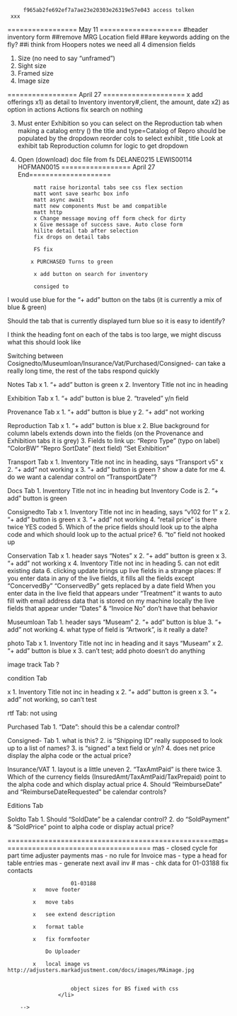          f965ab2fe692ef7a7ae23e20303e26319e57e043 access tolken
     xxx 
================= May 11 ====================
#header inventory form
##remove MRG Location field
##are keywords adding on the fly?
##i think from Hoopers notes we need all 4 dimension fields
1. Size (no need to say “unframed”)
2. Sight size
3. Framed size
4. Image size








================= April 27 ====================
x add offerings
x1) as detail to Inventory
inventory#,client, the amount, date
x2) as option in actions
Actions fix search on nothing

3) Must enter Exhibition so you can select on the Reproduction tab when
making a catalog entry () the title and type=Catalog of Repro should be populated by the dropdown
reorder cols to select exhibit , title
Look at exhibit tab Reproduction column for logic to get dropdown

4) Open (download) doc file from fs
DELANE0215
LEWIS00114
HOFMAN0015
================= April 27 End====================

         
            matt raise horizontal tabs see css flex section 
            matt wont save searhc box info
            matt async await
            matt new components Must be amd compatible
            matt http
            x Change message moving off form check for dirty
            x Give message of success save. Auto close form
            hilite detail tab after selection
            fix drops on detail tabs
            
            FS fix

           x PURCHASED Turns to green

            x add button on search for inventory
           
            consiged to

I would use blue for the “+ add” button on the tabs
(it is currently a mix of blue & green)

Should the tab that is currently displayed turn blue so it is easy to identify?

I think the heading font on each of the tabs is too large, we might discuss what this should look like

Switching between Cosignedto/Museumloan/Insurance/Vat/Purchased/Consigned- can take a really long time, the rest of the tabs respond quickly

Notes Tab
   x 1.    “+ add” button is green
   x 2.    Inventory Title not inc in heading

Exhibition Tab
    x 1.    “+ add” button is blue
    2.    “traveled” y/n field

Provenance Tab
  x  1.    “+ add” button is blue
  y  2.    “+ add” not working

Reproduction Tab
  x  1.    “+ add” button is blue
  x  2.    Blue background for column labels extends down into the fields (on the Provenance and Exhibition tabs it is grey)
    3.    Fields to link up:
        “Repro Type”  (typo on label)
        “ColorBW”
        “Repro SortDate” (text field)
        “Set Exhibition”

Transport Tab
 x   1.    Inventory Title not inc in heading, says “Transport v5”
 x   2.    “+ add” not working
 x   3.    “+ add” button is green
 ? show a date for me   4.    do we want a calendar control on “TransportDate”?

Docs Tab
    1.    Inventory Title not inc in heading but Inventory Code is
    2.    “+ add” button is green

Consignedto Tab
 x   1.    Inventory Title not inc in heading, says “v102 for 1”
 x   2.    “+ add” button is green
 x   3.    “+ add” not working
    4.    “retail price” is there twice  YES coded
    5.    Which of the price fields should look up to the alpha code and which should look up to the actual price?
    6.    “to” field not hooked up


Conservation Tab
   x 1.    header says “Notes”
   x 2.    “+ add” button is green
  x  3.    “+ add” not working
  x  4.    Inventory Title not inc in heading
    5.    can not edit existing data
    6.    clicking update brings up live fields in a strange places:
        If you enter data in any of the live fields, it fills all the fields except “ConcervedBy”
        “ConservedBy” gets replaced by a date field
        When you enter data in the live field that appears under “Treatment” it wants to auto fill with email address data that is stored on my machine locally
        the live fields that appear under “Dates” & “Invoice No” don’t have that behavior

Museumloan Tab
    1.    header says “Museam”
    2.    “+ add” button is blue
    3.    “+ add” not working
    4.    what type of field is “Artwork”,  is it really a date?

photo Tab
 x   1.    Inventory Title not inc in heading and it says “Museam”
 x   2.    “+ add” button is blue
 x   3.    can’t test; add photo doesn’t do anything

image track Tab ?

condition Tab

  x 1.    Inventory Title not inc in heading
  x  2.    “+ add” button is green
  x  3.    “+ add” not working, so can’t test


rtf Tab: not using

Purchased Tab
    1.    “Date”: should this be a calendar control?

Consigned- Tab
    1.    what is this?
    2.    is “Shipping ID” really supposed to look up to a list of names?
    3.    is “signed” a text field or y/n?
    4.    does net price display the alpha code or the actual price?

Insurance/VAT
    1.    layout is a little uneven
    2.    “TaxAmtPaid” is there twice
    3.    Which of the currency fields  (InsuredAmt/TaxAmtPaid/TaxPrepaid) point to the alpha code and which display actual price
    4.    Should “ReimburseDate” and “ReimburseDateRequested” be calendar controls?

Editions Tab

Soldto Tab
    1.    Should “SoldDate” be a calendar control?
    2.    do “SoldPayment” & “SoldPrice” point to alpha code or display actual price?




==================================================mas====================================
mas - closed cycle for part time adjuster payments
mas - no rule for Invoice
mas - type a head for table entries
mas - generate next avail inv #
mas - chk data for 01-03188 fix contacts

						01-03188
			x	move footer
				
			x	move tabs
				
			x	see extend description
				
			x	format table
				
			x	fix formfooter
				
				Do Uploader
				
			x	local image vs http://adjusters.markadjustment.com/docs/images/MAimage.jpg
				
        
						object sizes for BS fixed with css
					</li>
        
        -->